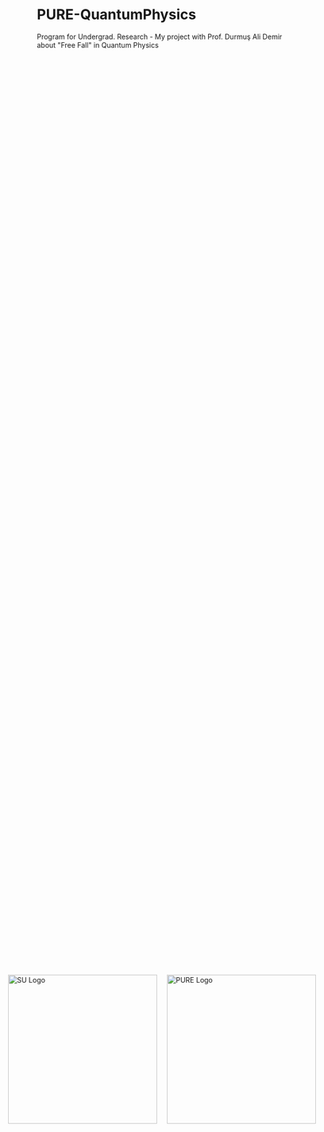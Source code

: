 # PURE-QuantumPhysics
Program for Undergrad. Research - My project with Prof. Durmuş Ali Demir about "Free Fall" in Quantum Physics

<div style="display: flex; justify-content: center; align-items: center; height: 100vh; gap: 20px;">
    <img src="https://sabanciuniv.edu/themes/custom/su/logo.svg" alt="SU Logo" width="300"/>
    <img src="https://pure.sabanciuniv.edu/sites/pure.sabanciuniv.edu/files/pure-logo.png" alt="PURE Logo" width="300"/>
</div>
